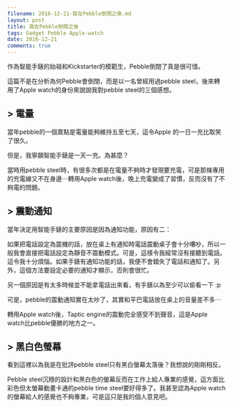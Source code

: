 ```yaml
---
filename: 2016-12-21-寫在Pebble倒閉之後.md
layout: post
title: 寫在Pebble倒閉之後
tags: Gadget Pebble Apple-watch
date: 2016-12-21
comments: true
---
```

作為智能手錶的始祖和Kickstarter的模範生，Pebble倒閉了真是很可惜。

這篇不是在分析為何Pebble會倒閉，而是以一名曾經用過pebble steel，後來轉用了Apple watch的身份來說說我對pebble steel的三個感想。

## > 電量

當年pebble的一個賣點是電量能夠維持五至七天，這令Apple 的一日一充比取笑了很久。

但是，我寧願智能手錶是一天一充。為甚麼？

當時用pebble steel時，有很多次都是在電量不夠時才發現要充電，可是那條專用的充電線又不在身邊⋯轉用Apple watch後，晚上充電變成了習慣，反而沒有了不夠電的問題。

## > 震動通知

當年決定用智能手錶的主要原因是因為通知功能，原因有二：

如果把電話設定為震機的話，放在桌上有通知時電話震動桌子會十分嘈吵，所以一般我會直接把電話設定為靜音不震動模式。可是，這樣令我經常沒有接聽到電話。這令我十分煩惱。如果手錶有通知功能的話，我便不會錯失了電話和通知了。另外，這個方法要設定必要的通知才顯示，否則會很忙。

另一個原因是有太多時候並不能拿電話出來看，有手錶以為至少可以偷看一下 :p

可是，pebble的震動通知實在太吵了，其實和平巴電話放在桌上的音量差不多⋯

轉用Apple watch後，Taptic engine的震動完全感受不到聲音，這是Apple watch比pebble優勝的地方之一。

## > 黑白色螢幕

看到這裡以為我是在批評pebble steel只有黑白螢幕太落後？我想說的剛剛相反。

Pebble steel沉穩的設計和黑白色的螢幕反而在工作上給人專業的感覺，這方面比彩色但太螢幕動畫卡通的pebble time steel要好得多了。我甚至認為Apple watch的螢幕給人的感覺也不夠專業，可是這只是我的個人意見吧。